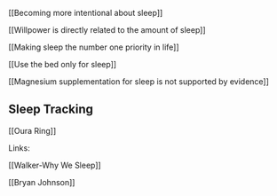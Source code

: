 [[Becoming more intentional about sleep]]

[[Willpower is directly related to the amount of sleep]]

[[Making sleep the number one priority in life]]

[[Use the bed only for sleep]]

[[Magnesium supplementation for sleep is not supported by evidence]]

## Sleep Tracking

[[Oura Ring]]


Links:

[[Walker-Why We Sleep]]

[[Bryan Johnson]]

